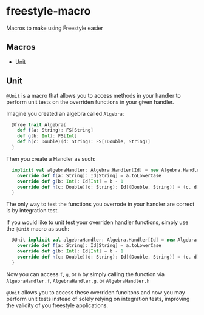 # freestyle-macro
Macros to make using Freestyle easier

## Macros
 - Unit
 
## Unit
`@Unit` is a macro that allows you to access methods in your handler to perform unit tests on the overriden functions in your given handler.

Imagine you created an algebra called `Algebra`:
```scala
  @free trait Algebra{
    def f(a: String): FS[String]
    def g(b: Int): FS[Int]
    def h(c: Double)(d: String): FS[(Double, String)]
  }
```

Then you create a Handler as such:
```scala
  implicit val algebraHandler: Algebra.Handler[Id] = new Algebra.Handler[Id]{
    override def f(a: String): Id[String] = a.toLowerCase
    override def g(b: Int): Id[Int] = b - 1
    override def h(c: Double)(d: String): Id[(Double, String)] = (c, d)
  }
```

The only way to test the functions you overrode in your handler are correct is by integration test.  

If you would like to unit test your overriden handler functions, simply use the `@Unit` macro as such:
```scala
  @Unit implicit val algebraHandler: Algebra.Handler[Id] = new Algebra.Handler[Id]{
    override def f(a: String): Id[String] = a.toLowerCase
    override def g(b: Int): Id[Int] = b - 1
    override def h(c: Double)(d: String): Id[(Double, String)] = (c, d)
  }
```

Now you can access `f`, `g`, or `h` by simply calling the function via `AlgebraHandler.f`, `AlgebraHandler.g`, or `AlgebraHandler.h`

`@Unit` allows you to access these overriden funcitons and now you may perform unit tests instead of solely relying on integration tests, improving the validity of you freestyle applications.
